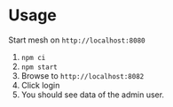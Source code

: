 # Usage
Start mesh on `http://localhost:8080`

1. `npm ci`
2. `npm start`
3. Browse to `http://localhost:8082`
4. Click login
5. You should see data of the admin user.